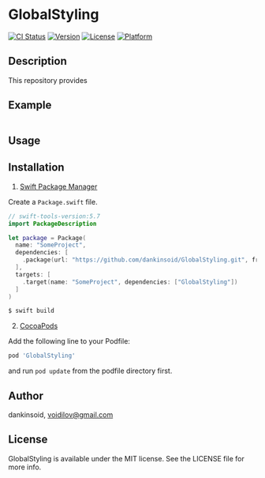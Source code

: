 # GlobalStyling

[![CI Status](https://img.shields.io/travis/dankinsoid/GlobalStyling.svg?style=flat)](https://travis-ci.org/dankinsoid/GlobalStyling)
[![Version](https://img.shields.io/cocoapods/v/GlobalStyling.svg?style=flat)](https://cocoapods.org/pods/GlobalStyling)
[![License](https://img.shields.io/cocoapods/l/GlobalStyling.svg?style=flat)](https://cocoapods.org/pods/GlobalStyling)
[![Platform](https://img.shields.io/cocoapods/p/GlobalStyling.svg?style=flat)](https://cocoapods.org/pods/GlobalStyling)


## Description
This repository provides

## Example

```swift

```
## Usage

 
## Installation

1. [Swift Package Manager](https://github.com/apple/swift-package-manager)

Create a `Package.swift` file.
```swift
// swift-tools-version:5.7
import PackageDescription

let package = Package(
  name: "SomeProject",
  dependencies: [
    .package(url: "https://github.com/dankinsoid/GlobalStyling.git", from: "0.0.1")
  ],
  targets: [
    .target(name: "SomeProject", dependencies: ["GlobalStyling"])
  ]
)
```
```ruby
$ swift build
```

2.  [CocoaPods](https://cocoapods.org)

Add the following line to your Podfile:
```ruby
pod 'GlobalStyling'
```
and run `pod update` from the podfile directory first.

## Author

dankinsoid, voidilov@gmail.com

## License

GlobalStyling is available under the MIT license. See the LICENSE file for more info.
